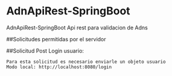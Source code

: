 # AdnApiRest-SpringBoot
AdnApiRest-SpringBoot Api rest para validacion de Adns

##Solicitudes permitidas por el servidor

  ##Solicitud Post Login usuario:
  
    Para esta solicitud es necesario enviarle un objeto usuario 
    Modo local: http://localhost:8080/login

